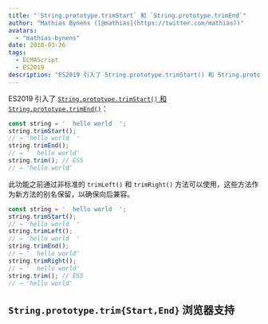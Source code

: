 ```yaml
---
title: "`String.prototype.trimStart` 和 `String.prototype.trimEnd`"
author: "Mathias Bynens ([@mathias](https://twitter.com/mathias))"
avatars: 
  - "mathias-bynens"
date: 2018-03-26
tags: 
  - ECMAScript
  - ES2019
description: "ES2019 引入了 String.prototype.trimStart() 和 String.prototype.trimEnd。"
---
```

ES2019 引入了 [`String.prototype.trimStart()` 和 `String.prototype.trimEnd()`](https://github.com/tc39/proposal-string-left-right-trim)：

```js
const string = '  hello world  ';
string.trimStart();
// → 'hello world  '
string.trimEnd();
// → '  hello world'
string.trim(); // ES5
// → 'hello world'
```

此功能之前通过非标准的 `trimLeft()` 和 `trimRight()` 方法可以使用，这些方法作为新方法的别名保留，以确保向后兼容。

```js
const string = '  hello world  ';
string.trimStart();
// → 'hello world  '
string.trimLeft();
// → 'hello world  '
string.trimEnd();
// → '  hello world'
string.trimRight();
// → '  hello world'
string.trim(); // ES5
// → 'hello world'
```

<!--truncate-->
## `String.prototype.trim{Start,End}` 浏览器支持

<feature-support chrome="66 /blog/v8-release-66#string-trimming"
                 firefox="61"
                 safari="12"
                 nodejs="8"
                 babel="yes https://github.com/zloirock/core-js#ecmascript-string-and-regexp"></feature-support>
